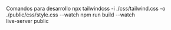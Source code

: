 Comandos para desarrollo
npx tailwindcss -i ./css/tailwind.css -o ./public/css/style.css --watch 
npm run build --watch  
live-server public
